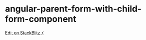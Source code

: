 # angular-parent-form-with-child-form-component

[Edit on StackBlitz ⚡️](https://stackblitz.com/edit/angular-parent-form-with-child-form-component)
